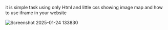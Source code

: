it is simple task using only Html and little css showing image map
and how to use iframe in your website

![Screenshot 2025-01-24 133830](https://github.com/user-attachments/assets/4f738ead-8ff5-4030-9195-e04e6d5554a8)
